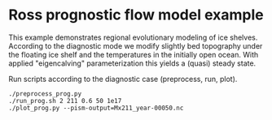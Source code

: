 Ross prognostic flow model example
=================

This example demonstrates regional evolutionary modeling of ice shelves. According to the diagnostic mode we modify slightly bed topography under the floating ice shelf and the temperatures in the initially open ocean. With applied "eigencalving" parameterization this yields a (quasi) steady state.

Run scripts according to the diagnostic case (preprocess, run, plot).

    ./preprocess_prog.py
    ./run_prog.sh 2 211 0.6 50 1e17
    ./plot_prog.py --pism-output=Mx211_year-00050.nc
